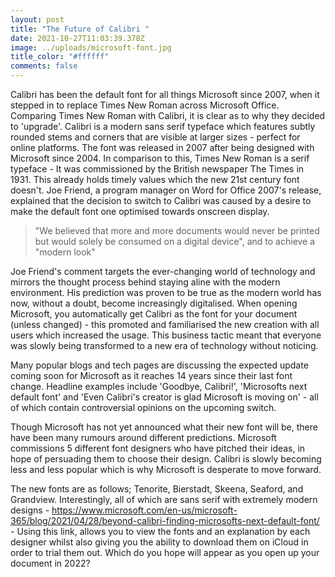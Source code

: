 ```yaml
---
layout: post
title: "The Future of Calibri "
date: 2021-10-27T11:03:39.378Z
image: ../uploads/microsoft-font.jpg
title_color: "#ffffff"
comments: false
---
```

Calibri has been the default font for all things Microsoft since 2007, when it stepped in to replace Times New Roman across Microsoft Office. Comparing Times New Roman with Calibri, it is clear as to why they decided to 'upgrade'. Calibri is a modern sans serif typeface which features subtly rounded stems and corners that are visible at larger sizes - perfect for online platforms. The font was released in 2007 after being designed with Microsoft since 2004. In comparison to this, Times New Roman is a serif typeface - It was commissioned by the British newspaper The Times in 1931. This already holds timely values which the new 21st century font doesn't. Joe Friend, a program manager on Word for Office 2007's release, explained that the decision to switch to Calibri was caused by a desire to make the default font one optimised towards onscreen display.

> "We believed that more and more documents would never be printed but would solely be consumed on a digital device", and to achieve a "modern look"

Joe Friend's comment targets the ever-changing world of technology and mirrors the thought process behind staying aline with the modern environment. His prediction was proven to be true as the modern world has now, without a doubt, become increasingly digitalised. When opening Microsoft, you automatically get Calibri as the font for your document (unless changed) - this promoted and familiarised the new creation with all users which increased the usage. This business tactic meant that everyone was slowly being transformed to a new era of technology without noticing. 

Many popular blogs and tech pages are discussing the expected update coming soon for Microsoft as it reaches 14 years since their last font change. Headline examples include 'Goodbye, Calibri!', 'Microsofts next default font' and 'Even Calibri's creator is glad Microsoft is moving on' - all of which contain controversial opinions on the upcoming switch.

Though Microsoft has not yet announced what their new font will be, there have been many rumours around different predictions. Microsoft commissions 5 different font designers who have pitched their ideas, in hope of persuading them to choose their design. Calibri is slowly becoming less and less popular which is why Microsoft is desperate to move forward.

The new fonts are as follows; Tenorite, Bierstadt, Skeena, Seaford, and Grandview. Interestingly, all of which are sans serif with extremely modern designs - <https://www.microsoft.com/en-us/microsoft-365/blog/2021/04/28/beyond-calibri-finding-microsofts-next-default-font/> - Using this link, allows you to view the fonts and an explanation by each designer whilst also giving you the ability to download them on iCloud in order to trial them out. Which do you hope will appear as you open up your document in 2022?